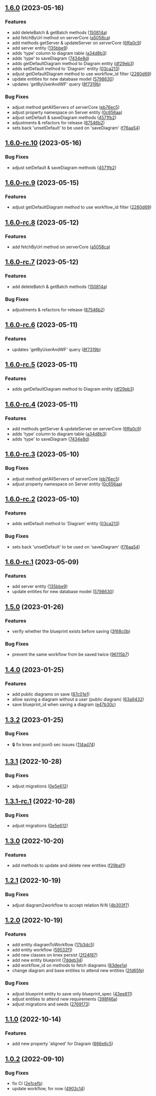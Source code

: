 ## [1.6.0](https://github.com/flow-build/diagrams-core/compare/v1.5.0...v1.6.0) (2023-05-16)


### Features

* add deleteBatch & getBatch methods ([150814a](https://github.com/flow-build/diagrams-core/commit/150814a19054d2f769dae50f079fd0aee421cc22))
* add fetchByUrl method on serverCore ([a5058ca](https://github.com/flow-build/diagrams-core/commit/a5058ca81bd4cc4b750e07ef87d8020e57fce54f))
* add methods getServer & updateServer on serverCore ([6ffa0c9](https://github.com/flow-build/diagrams-core/commit/6ffa0c9c61623d1aaa7eee8558c4def44f124d38))
* add server entity ([135bbe9](https://github.com/flow-build/diagrams-core/commit/135bbe92fd03a2a31d2506cd9d859ffec88dc306))
* adds 'type' column to diagram table ([a34d8b3](https://github.com/flow-build/diagrams-core/commit/a34d8b3d10bf209dfe55939ca4a26c835528cc2e))
* adds 'type' to saveDiagram ([7434e8d](https://github.com/flow-build/diagrams-core/commit/7434e8dbbe87b236fbe0da567b355e6637a0cf68))
* adds getDefaultDiagram method to Diagram entity ([df29eb3](https://github.com/flow-build/diagrams-core/commit/df29eb33a2683a279c726f10c40eda2fa4a22f4d))
* adds setDefault method to 'Diagram' entity ([03ca213](https://github.com/flow-build/diagrams-core/commit/03ca213d9bd3ab832ca3821fa6bcd4f7d0df9841))
* adjust getDefaultDiagram method to use workflow_id filter ([2280d69](https://github.com/flow-build/diagrams-core/commit/2280d697710a4bbcf8e5c0a7bec7cd7600811e20))
* update entities for new database model ([5798630](https://github.com/flow-build/diagrams-core/commit/57986303b7d5490e45d82bccfe3c8d1579a8f689))
* updates 'getByUserAndWF' query ([8f7319b](https://github.com/flow-build/diagrams-core/commit/8f7319b91d893e3207e6d2458d7a80eb37487a96))


### Bug Fixes

* adjust method getAllServers of serverCore ([eb76ec5](https://github.com/flow-build/diagrams-core/commit/eb76ec5327d03a8aa1abcd09801e4e7cb8301e32))
* adjust property namespace on Server entity ([0c656aa](https://github.com/flow-build/diagrams-core/commit/0c656aa856081296aacdec81484f3f7616649eef))
* adjust setDefault & saveDiagram methods ([4571fb2](https://github.com/flow-build/diagrams-core/commit/4571fb2c59884f977550cebeec815a6ce707defe))
* adjustments & refactors for release ([87546b2](https://github.com/flow-build/diagrams-core/commit/87546b2637185c8680004bea183042aaaf296ea1))
* sets back 'unsetDefault' to be used on 'saveDiagram' ([f76aa54](https://github.com/flow-build/diagrams-core/commit/f76aa542b546ce1894a7d2f40b4c10f978c46c1e))

## [1.6.0-rc.10](https://github.com/flow-build/diagrams-core/compare/v1.6.0-rc.9...v1.6.0-rc.10) (2023-05-16)


### Bug Fixes

* adjust setDefault & saveDiagram methods ([4571fb2](https://github.com/flow-build/diagrams-core/commit/4571fb2c59884f977550cebeec815a6ce707defe))

## [1.6.0-rc.9](https://github.com/flow-build/diagrams-core/compare/v1.6.0-rc.8...v1.6.0-rc.9) (2023-05-15)


### Features

* adjust getDefaultDiagram method to use workflow_id filter ([2280d69](https://github.com/flow-build/diagrams-core/commit/2280d697710a4bbcf8e5c0a7bec7cd7600811e20))

## [1.6.0-rc.8](https://github.com/flow-build/diagrams-core/compare/v1.6.0-rc.7...v1.6.0-rc.8) (2023-05-12)


### Features

* add fetchByUrl method on serverCore ([a5058ca](https://github.com/flow-build/diagrams-core/commit/a5058ca81bd4cc4b750e07ef87d8020e57fce54f))

## [1.6.0-rc.7](https://github.com/flow-build/diagrams-core/compare/v1.6.0-rc.6...v1.6.0-rc.7) (2023-05-12)


### Features

* add deleteBatch & getBatch methods ([150814a](https://github.com/flow-build/diagrams-core/commit/150814a19054d2f769dae50f079fd0aee421cc22))


### Bug Fixes

* adjustments & refactors for release ([87546b2](https://github.com/flow-build/diagrams-core/commit/87546b2637185c8680004bea183042aaaf296ea1))

## [1.6.0-rc.6](https://github.com/flow-build/diagrams-core/compare/v1.6.0-rc.5...v1.6.0-rc.6) (2023-05-11)


### Features

* updates 'getByUserAndWF' query ([8f7319b](https://github.com/flow-build/diagrams-core/commit/8f7319b91d893e3207e6d2458d7a80eb37487a96))

## [1.6.0-rc.5](https://github.com/flow-build/diagrams-core/compare/v1.6.0-rc.4...v1.6.0-rc.5) (2023-05-11)


### Features

* adds getDefaultDiagram method to Diagram entity ([df29eb3](https://github.com/flow-build/diagrams-core/commit/df29eb33a2683a279c726f10c40eda2fa4a22f4d))

## [1.6.0-rc.4](https://github.com/flow-build/diagrams-core/compare/v1.6.0-rc.3...v1.6.0-rc.4) (2023-05-11)


### Features

* add methods getServer & updateServer on serverCore ([6ffa0c9](https://github.com/flow-build/diagrams-core/commit/6ffa0c9c61623d1aaa7eee8558c4def44f124d38))
* adds 'type' column to diagram table ([a34d8b3](https://github.com/flow-build/diagrams-core/commit/a34d8b3d10bf209dfe55939ca4a26c835528cc2e))
* adds 'type' to saveDiagram ([7434e8d](https://github.com/flow-build/diagrams-core/commit/7434e8dbbe87b236fbe0da567b355e6637a0cf68))

## [1.6.0-rc.3](https://github.com/flow-build/diagrams-core/compare/v1.6.0-rc.2...v1.6.0-rc.3) (2023-05-10)


### Bug Fixes

* adjust method getAllServers of serverCore ([eb76ec5](https://github.com/flow-build/diagrams-core/commit/eb76ec5327d03a8aa1abcd09801e4e7cb8301e32))
* adjust property namespace on Server entity ([0c656aa](https://github.com/flow-build/diagrams-core/commit/0c656aa856081296aacdec81484f3f7616649eef))

## [1.6.0-rc.2](https://github.com/flow-build/diagrams-core/compare/v1.6.0-rc.1...v1.6.0-rc.2) (2023-05-10)


### Features

* adds setDefault method to 'Diagram' entity ([03ca213](https://github.com/flow-build/diagrams-core/commit/03ca213d9bd3ab832ca3821fa6bcd4f7d0df9841))


### Bug Fixes

* sets back 'unsetDefault' to be used on 'saveDiagram' ([f76aa54](https://github.com/flow-build/diagrams-core/commit/f76aa542b546ce1894a7d2f40b4c10f978c46c1e))

## [1.6.0-rc.1](https://github.com/flow-build/diagrams-core/compare/v1.5.0...v1.6.0-rc.1) (2023-05-09)


### Features

* add server entity ([135bbe9](https://github.com/flow-build/diagrams-core/commit/135bbe92fd03a2a31d2506cd9d859ffec88dc306))
* update entities for new database model ([5798630](https://github.com/flow-build/diagrams-core/commit/57986303b7d5490e45d82bccfe3c8d1579a8f689))

## [1.5.0](https://github.com/flow-build/diagrams-core/compare/v1.4.0...v1.5.0) (2023-01-26)


### Features

* verify whether the blueprint exists before saving ([3f68c0b](https://github.com/flow-build/diagrams-core/commit/3f68c0ba5aa2129f6b676829b418e7b3f9e49be1))


### Bug Fixes

* prevent the same workflow from be saved twice ([96115b7](https://github.com/flow-build/diagrams-core/commit/96115b7080592c2757214606a96269d70ba17645))

## [1.4.0](https://github.com/flow-build/diagrams-core/compare/v1.3.2...v1.4.0) (2023-01-25)


### Features

* add public diagrams on save ([87c01e1](https://github.com/flow-build/diagrams-core/commit/87c01e10b12519114f3095e989ce4c8c8504f613))
* allow saving a diagram without a user (public diagram) ([63a9432](https://github.com/flow-build/diagrams-core/commit/63a94320155e33575813c0c9f78287635cf091fa))
* save blueprint_id when saving a diagram ([e47b30c](https://github.com/flow-build/diagrams-core/commit/e47b30c61f4d5337323e413e0a5c1917363e725f))

## [1.3.2](https://github.com/flow-build/diagrams-core/compare/v1.3.1...v1.3.2) (2023-01-25)


### Bug Fixes

* :lock: fix knex and json5 sec issues ([114ad74](https://github.com/flow-build/diagrams-core/commit/114ad748ae0eee2720eb3856485df9698edb2644))

## [1.3.1](https://github.com/flow-build/diagrams-core/compare/v1.3.0...v1.3.1) (2022-10-28)


### Bug Fixes

* adjust migrations ([0e5e612](https://github.com/flow-build/diagrams-core/commit/0e5e6127734101d7111480beeadd313e53d75a6b))

## [1.3.1-rc.1](https://github.com/flow-build/diagrams-core/compare/v1.3.0...v1.3.1-rc.1) (2022-10-28)


### Bug Fixes

* adjust migrations ([0e5e612](https://github.com/flow-build/diagrams-core/commit/0e5e6127734101d7111480beeadd313e53d75a6b))

## [1.3.0](https://github.com/flow-build/diagrams-core/compare/v1.2.1...v1.3.0) (2022-10-20)


### Features

* add methods to update and delete new entities ([f29ba11](https://github.com/flow-build/diagrams-core/commit/f29ba11fe2b9381896181fbcf8d8ed4de691cc80))

## [1.2.1](https://github.com/flow-build/diagrams-core/compare/v1.2.0...v1.2.1) (2022-10-19)


### Bug Fixes

* adjust diagram2workflow to accept relation N:N ([4b303f7](https://github.com/flow-build/diagrams-core/commit/4b303f79849ea787099dd35c0b9ad09bca79bcf0))

## [1.2.0](https://github.com/flow-build/diagrams-core/compare/v1.1.0...v1.2.0) (2022-10-19)


### Features

* add entity diagramToWorkflow ([17b3dc5](https://github.com/flow-build/diagrams-core/commit/17b3dc58345b5908a0a414f16ce5aad347b74416))
* add entity workflow ([59532f1](https://github.com/flow-build/diagrams-core/commit/59532f1662603b8df365ac187fb58ebdf0c83eea))
* add new classes on knex persist ([2f24f87](https://github.com/flow-build/diagrams-core/commit/2f24f879144ea3dda4ea648f61c8d8a06b365101))
* add new entity blueprint ([7ddeb34](https://github.com/flow-build/diagrams-core/commit/7ddeb344d8a5cfdc00cd114d837378a9f408a35c))
* add workflow_id on methods to fetch diagrams ([83dee1a](https://github.com/flow-build/diagrams-core/commit/83dee1a93b0f720471ba90757520407329a39bd0))
* change diagram and base entities to attend new entities ([2fd65fe](https://github.com/flow-build/diagrams-core/commit/2fd65fe2da5efd3107529223accfbba4d8e155e9))


### Bug Fixes

* adjust blueprint entity to save only blueprint_spec ([43ee811](https://github.com/flow-build/diagrams-core/commit/43ee8114de4a970172e1e44b19b2fd3da33c95a1))
* adjust entities to attend new requirements ([398f46a](https://github.com/flow-build/diagrams-core/commit/398f46a663911f15c83a12fa0aa4952ed81c240d))
* adjust migrations and seeds ([2769173](https://github.com/flow-build/diagrams-core/commit/27691731ba801578063f9ff761cf1509fc4f4286))

## [1.1.0](https://github.com/flow-build/diagrams-core/compare/v1.0.2...v1.1.0) (2022-10-14)


### Features

* add new property 'aligned' for Diagram ([866e6c5](https://github.com/flow-build/diagrams-core/commit/866e6c571043af01b087842a01c2323378f579c7))

## [1.0.2](https://github.com/flow-build/diagrams-core/compare/v1.0.1...v1.0.2) (2022-09-10)


### Bug Fixes

* fix CI ([2e1cefb](https://github.com/flow-build/diagrams-core/commit/2e1cefb1940d3919a7ae10fe562e5a5b199b86a2))
* update workflow, for now ([4903c14](https://github.com/flow-build/diagrams-core/commit/4903c1419aa0b876368d475134947ff70184230a))
